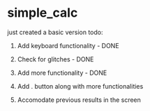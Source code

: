 # simple_calc

just created a basic version
todo:
1. Add keyboard functionality - DONE
2. Check for glitches - DONE
3. Add more functionality - DONE

4. Add . button along with more functionalities 
5. Accomodate previous results in the screen 


